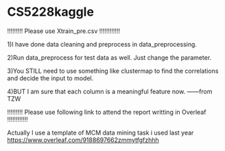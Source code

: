 # CS5228kaggle

!!!!!!!!! Please use Xtrain_pre.csv !!!!!!!!!!!!

1)I have done data cleaning and preprocess in data_preprocessing.

2)Run data_preprocess for test data as well. Just change the parameter. 

3)You STILL need to use something like clustermap to find the correlations and decide the input to model. 

4)BUT I am sure that each column is a meaningful feature now. ——from TZW

!!!!!!!!! Please use following link to attend the report writting in Overleaf !!!!!!!!!!!!

Actually I use a template of MCM data mining task i used last year
https://www.overleaf.com/9188697662zmmytfgfzhhh
